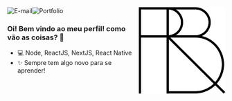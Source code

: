 <img align="right" src="https://raw.githubusercontent.com/renanbrayner/renanbrayner/master/images/logo-black.png" width="200"/>

<a href="mailto:renanbrayner@gmail.com">
<img align="left" alt="E-mail" src="https://img.shields.io/badge/-fale%20comigo-blue"/>
</a>

<a href="https://renanbrayner.github.io/portfolio">
<img align="left" alt="Portfolio" src="https://img.shields.io/badge/-Renan%20Brayner-lightgrey"/>
</a>

<br/>

### Oi! Bem vindo ao meu perfil! como vão as coisas? 👋

- 💻 Node, ReactJS, NextJS, React Native
- ✨ Sempre tem algo novo para se aprender!


